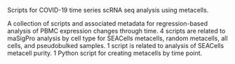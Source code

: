 Scripts for COVID-19 time series scRNA seq analysis using metacells.

A collection of scripts and associated metadata for regression-based analysis of PBMC expression changes through time. 4 scripts are related to maSigPro analysis by cell type for SEACells metacells, random metacells, all cells, and pseudobulked samples. 1 script is related to analysis of SEACells metacell purity. 1 Python script for creating metacells by time point.
